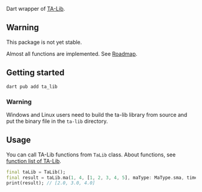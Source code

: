 <!-- 
This README describes the package. If you publish this package to pub.dev,
this README's contents appear on the landing page for your package.

For information about how to write a good package README, see the guide for
[writing package pages](https://dart.dev/tools/pub/writing-package-pages). 

For general information about developing packages, see the Dart guide for
[creating packages](https://dart.dev/guides/libraries/create-packages)
and the Flutter guide for
[developing packages and plugins](https://flutter.dev/to/develop-packages). 
-->

Dart wrapper of [TA-Lib](https://ta-lib.org/).

## Warning

This package is not yet stable.

Almost all functions are implemented. See [Roadmap](Roadmap.md).

## Getting started

```
dart pub add ta_lib
```

### Warning

Windows and Linux users need to build the ta-lib library from source and put
the binary file in the `ta-lib` directory.

## Usage

You can call TA-Lib functions from `TaLib` class.
About functions, see [function list of TA-Lib](https://ta-lib.org/functions/).

```dart
final taLib = TaLib();
final result = taLib.ma(1, 4, [1, 2, 3, 4, 5], maType: MaType.sma, timePeriod: 3);
print(result); // [2.0, 3.0, 4.0]
```

